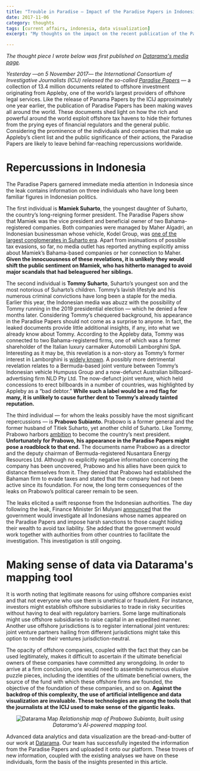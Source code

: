 ```yaml
---
title: "Trouble in Paradise — Impact of the Paradise Papers in Indonesia"
date: 2017-11-06
category: thoughts
tags: [current affairs, indonesia, data visualization]
excerpt: "My thoughts on the impact on the recent publication of the Paradise Papers in the Indonesian politics"

---
```


_The thought piece I wrote below was first published on [Datarama's media page](https://datarama.com/index.php/media/)._


*Yesterday —on 5 November 2017— the International Consortium of Investigative Journalists (ICIJ) released the so-called [Paradise Papers](https://www.icij.org/investigations/paradise-papers/)* — a collection of 13.4 million documents related to offshore investment originating from Appleby, one of the world’s largest providers of offshore legal services. Like the release of Panama Papers by the ICIJ approximately one year earlier, the publication of Paradise Papers has been making waves all around the world. These documents shed light on how the rich and powerful around the world exploit offshore tax havens to hide their fortunes from the prying eyes of financial regulators and the general public. Considering the prominence of the individuals and companies that make up Appleby’s client list and the public significance of their actions, the Paradise Papers are likely to leave behind far-reaching repercussions worldwide.

# Repercussions in Indonesia

The Paradise Papers garnered immediate media attention in Indonesia since the leak contains information on three individuals who have long been familiar figures in Indonesian politics.

The first individual is **Mamiek Suharto**, the youngest daughter of Suharto, the country’s long-reigning former president. The Paradise Papers show that Mamiek was the vice president and beneficial owner of two Bahama-registered companies. Both companies were managed by Maher Algadri, an Indonesian businessman whose vehicle, Kodel Group, was [one of the largest conglomerates in Suharto era](https://www.forbes.com/sites/forbesasia/2014/03/03/indonesias-fahira-idris-takes-aim-with-her-popular-shooting-club/#1e03f268717e). Apart from insinuations of possible tax evasions, so far, no media outlet has reported anything explicitly amiss about Mamiek’s Bahama-based companies or her connection to Maher. **Given the innocuousness of these revelations, it is unlikely they would shift the public sentiment on Mamiek, who has hitherto managed to avoid major scandals that had beleaguered her siblings.**

The second individual is **Tommy Suharto**, Suharto’s youngest son and the most notorious of Suharto’s children. Tommy’s lavish lifestyle and his numerous criminal convictions have long been a staple for the media. Earlier this year, the Indonesian media was abuzz with the possibility of Tommy running in the 2019 presidential election — which he denied a few months later. Considering Tommy’s chequered background, his appearance in the Paradise Papers should not come as a surprise to anyone. In fact, the leaked documents provide little additional insights, if any, into what we already know about Tommy. According to the Appleby data, Tommy was connected to two Bahama-registered firms, one of which was a former shareholder of the Italian luxury carmaker Automobili Lamborghini SpA. Interesting as it may be, this revelation is a non-story as Tommy’s former interest in Lamborghini is [widely known](http://www.independent.co.uk/news/business/vw-to-buy-lamborghini-from-son-of-suharto-1164653.html). A possibly more detrimental revelation relates to a Bermuda-based joint venture between Tommy’s Indonesian vehicle Humpuss Group and a now-defunct Australian billboard-advertising firm NLD Pty Ltd. The now-defunct joint venture, which held concessions to erect billboards in a number of countries, was highlighted by Appleby as a “bad debtor.” **While such a label would be a red flag for many, it is unlikely to cause further dent to Tommy’s already tainted reputation.**

The third individual — for whom the leaks possibly have the most significant repercussions — is **Prabowo Subianto.** Prabowo is a former general and the former husband of Titiek Suharto, yet another child of Suharto. Like Tommy, Prabowo harbors [ambition](https://jakartaglobe.id/context/prabowo-campaigns-anies-sandiaga-hints-hell-run-2019-presidential-election) to become the country’s next president. **Unfortunately for Prabowo, his appearance in the Paradise Papers might pose a roadblock to that end.** The documents name Prabowo as a director and the deputy chairman of Bermuda-registered Nusantara Energy Resources Ltd. Although no explicitly negative information concerning the company has been uncovered, Prabowo and his allies have been quick to distance themselves from it. They denied that Prabowo had established the Bahaman firm to evade taxes and stated that the company had not been active since its foundation. For now, the long term consequences of the leaks on Prabowo’s political career remain to be seen.

The leaks elicited a swift response from the Indonesian authorities. The day following the leak, Finance Minister Sri Mulyani [announced](https://www.cnnindonesia.com/ekonomi/20171106135533-78-253767/sri-mulyani-akan-memelototi-pajak-penghuni-paradise-papers?) that the government would investigate all Indonesians whose names appeared on the Paradise Papers and impose harsh sanctions to those caught hiding their wealth to avoid tax liability. She added that the government would work together with authorities from other countries to facilitate the investigation. This investigation is still ongoing.

# Making sense of data via Datarama's mapping tool

It is worth noting that legitimate reasons for using offshore companies exist and that not everyone who use them is unethical or fraudulent. For instance, investors might establish offshore subsidiaries to trade in risky securities without having to deal with regulatory barriers. Some large multinationals might use offshore subsidiaries to raise capital in an expedited manner. Another use offshore jurisdictions is to register international joint ventures: joint venture partners hailing from different jurisdictions might take this option to render their ventures jurisdiction-neutral.

The opacity of offshore companies, coupled with the fact that they can be used legitimately, makes it difficult to ascertain if the ultimate beneficial owners of these companies have committed any wrongdoing. In order to arrive at a firm conclusion, one would need to assemble numerous elusive puzzle pieces, including the identities of the ultimate beneficial owners, the source of the fund with which these offshore firms are founded, the objective of the foundation of these companies, and so on. **Against the backdrop of this complexity, the use of artificial intelligence and data visualization are invaluable. These technologies are among the tools that the journalists at the ICIJ used to make sense of the gigantic leaks.**

<p style="text-align: center;">
<img src="https://cdn-images-1.medium.com/max/1600/0*BTGjgXoBh87jxeyU." alt="Datarama Map">
<i>Relationship map of Prabowo Subianto, built using Datarama's AI-powered mapping tool.</i>
</p>

Advanced data analytics and data visualization are the bread-and-butter of our work at [Datarama](https://datarama.com/). Our team has successfully ingested the information from the Paradise Papers and uploaded it onto our platform. These troves of new information, coupled with the existing analyses we have on these individuals, form the basis of the insights presented in this article.
